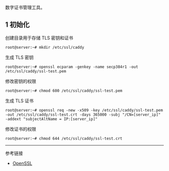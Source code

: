 数字证书管理工具。

## 1 初始化

创建目录用于存储 TLS 密钥和证书

```shell
root@server:~# mkdir /etc/ssl/caddy
```

生成 TLS 密钥

```shell
root@server:~# openssl ecparam -genkey -name secp384r1 -out /etc/ssl/caddy/ssl-test.pem
```

修改密钥的权限

```shell
root@server:~# chmod 600 /etc/ssl/caddy/ssl-test.pem
```

生成 TLS 证书

```shell
root@server:~# openssl req -new -x509 -key /etc/ssl/caddy/ssl-test.pem -out /etc/ssl/caddy/ssl-test.crt -days 365000 -subj "/CN=[server_ip]" -addext "subjectAltName = IP:[server_ip]"
```

修改证书的权限

```shell
root@server:~# chmod 644 /etc/ssl/caddy/ssl-test.crt
```

---

参考链接

- [OpenSSL](https://github.com/openssl/openssl)
